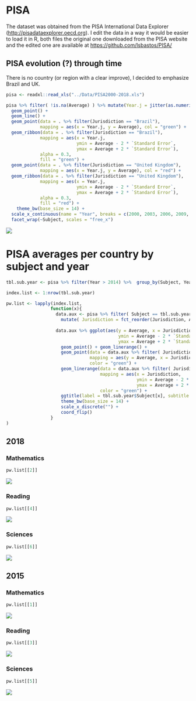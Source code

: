 PISA
====

The dataset was obtained from the PISA International Data Explorer
(<a href="http://pisadataexplorer.oecd.org" class="uri">http://pisadataexplorer.oecd.org</a>).
I edit the data in a way it would be easier to load it in R, both files
the original one downloaded from the PISA website and the edited one are
available at
<a href="https://github.com/lsbastos/PISA/" class="uri">https://github.com/lsbastos/PISA/</a>

PISA evolution (?) through time
-------------------------------

There is no country (or region with a clear improve), I decided to
emphasize Brazil and UK.

``` r
pisa <- readxl::read_xls("../Data/PISA2000-2018.xls") 

pisa %>% filter( !is.na(Average) ) %>% mutate(Year.j = jitter(as.numeric(Year))) %>%  ggplot(aes(x = Year.j, y = Average, group = Jurisdiction )) + 
  geom_point() + 
  geom_line() + 
  geom_point(data = . %>% filter(Jurisdiction == "Brazil"), 
             mapping = aes(x = Year.j, y = Average), col = "green") + 
  geom_ribbon(data = . %>% filter(Jurisdiction == "Brazil"), 
             mapping = aes(x = Year.j, 
                           ymin = Average - 2 * `Standard Error`,
                           ymax = Average + 2 * `Standard Error`), 
             alpha = 0.3,
             fill = "green") + 
  geom_point(data = . %>% filter(Jurisdiction == "United Kingdom"), 
             mapping = aes(x = Year.j, y = Average), col = "red") + 
  geom_ribbon(data = . %>% filter(Jurisdiction == "United Kingdom"), 
             mapping = aes(x = Year.j, 
                           ymin = Average - 2 * `Standard Error`,
                           ymax = Average + 2 * `Standard Error`), 
             alpha = 0.3,
             fill = "red") + 
    theme_bw(base_size = 14) +
  scale_x_continuous(name = "Year", breaks = c(2000, 2003, 2006, 2009, 2012, 2015, 2018)) + 
  facet_wrap(~Subject, scales = "free_x")
```

![](pisa_files/figure-markdown_github/time_plot-1.png)

PISA averages per country by subject and year
=============================================

``` r
tbl.sub.year <- pisa %>% filter(Year > 2014) %>%  group_by(Subject, Year) %>% summarise(n = n())

index.list <- 1:nrow(tbl.sub.year)

pw.list <- lapply(index.list, 
                 function(x){
                   data.aux <- pisa %>% filter( Subject == tbl.sub.year$Subject[x] & Year == tbl.sub.year$Year[x] & !is.na(Average))  %>%
                     mutate( Jurisdiction = fct_reorder(Jurisdiction, Average))
                   
                   data.aux %>% ggplot(aes(y = Average, x = Jurisdiction, 
                                           ymin = Average - 2 * `Standard Error`, 
                                           ymax = Average + 2 * `Standard Error`)) + 
                     geom_point() + geom_linerange() + 
                     geom_point(data = data.aux %>% filter( Jurisdiction == "Brazil"),
                                mapping = aes(y = Average, x = Jurisdiction),
                                color = "green") +
                     geom_linerange(data = data.aux %>% filter( Jurisdiction == "Brazil"),
                                    mapping = aes(x = Jurisdiction,
                                                  ymin = Average - 2 * `Standard Error`,
                                                  ymax = Average + 2 * `Standard Error`),
                                    color = "green") +
                     ggtitle(label = tbl.sub.year$Subject[x], subtitle = tbl.sub.year$Year[x]) + 
                     theme_bw(base_size = 14) + 
                     scale_x_discrete("") + 
                     coord_flip()
                 } 
)
```

2018
----

### Mathematics

``` r
pw.list[[2]]
```

![](pisa_files/figure-markdown_github/unnamed-chunk-1-1.png)

### Reading

``` r
pw.list[[4]]
```

![](pisa_files/figure-markdown_github/unnamed-chunk-2-1.png)

### Sciences

``` r
pw.list[[6]]
```

![](pisa_files/figure-markdown_github/unnamed-chunk-3-1.png)

2015
----

### Mathematics

``` r
pw.list[[1]]
```

![](pisa_files/figure-markdown_github/unnamed-chunk-4-1.png)

### Reading

``` r
pw.list[[3]]
```

![](pisa_files/figure-markdown_github/unnamed-chunk-5-1.png)

### Sciences

``` r
pw.list[[5]]
```

![](pisa_files/figure-markdown_github/unnamed-chunk-6-1.png)
